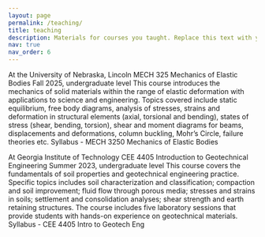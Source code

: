 ```yaml
---
layout: page
permalink: /teaching/
title: teaching
description: Materials for courses you taught. Replace this text with your description.
nav: true
nav_order: 6
---
```


At the University of Nebraska, Lincoln
MECH 325 Mechanics of Elastic Bodies
Fall 2025, undergraduate level
This course introduces the mechanics of solid materials within the range of elastic deformation with applications to science and engineering. Topics covered include static equilibrium, free body diagrams, analysis of stresses, strains and deformation in structural elements (axial, torsional and bending), states of stress (shear, bending, torsion), shear and moment diagrams for beams, displacements and deformations, column buckling, Mohr’s Circle, failure theories etc.
Syllabus - MECH 3250 Mechanics of Elastic Bodies

At Georgia Institute of Technology
CEE 4405 Introduction to Geotechnical Engineering
Summer 2023, undergraduate level
This course covers the fundamentals of soil properties and geotechnical engineering practice. Specific topics includes soil characterization and classification; compaction and soil improvement; fluid flow through porous media; stresses and strains in soils; settlement and consolidation analyses; shear strength and earth retaining structures. The course includes five laboratory sessions that provide students with hands-on experience on geotechnical materials.
Syllabus - CEE 4405 Intro to Geotech Eng
